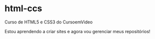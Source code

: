 # html-ccs
 Curso de HTML5 e CSS3 do CursoemVideo

 Estou aprendendo a criar sites e agora vou gerenciar meus repositórios!

